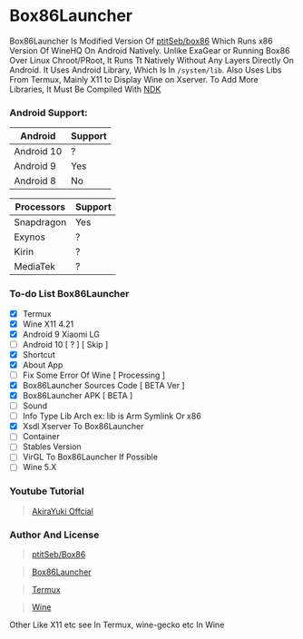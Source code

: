 # Box86Launcher
Box86Launcher Is Modified Version Of [ptitSeb/box86](https://github.com/ptitSeb/box86) Which Runs x86 Version Of WineHQ On Android Natively. Unlike ExaGear or Running Box86 Over Linux Chroot/PRoot, It Runs Tt Natively Without Any Layers Directly On Android. It Uses  Android Library, Which Is In `/system/lib`. Also Uses Libs From Termux, Mainly X11 to Display Wine on Xserver. To Add More Libraries, It Must Be Compiled With [NDK](https://developer.android.com/ndk/downloads)

### Android Support:

| Android  | Support |
| ------------- | ------------- |
|  Android 10 | ?  |
| Android 9 | Yes  |
| Android 8 | No   |

| Processors | Support |
| -------------- | --------- |
| Snapdragon | Yes |
| Exynos | ? |
| Kirin | ? |
| MediaTek | ? |
### To-do List Box86Launcher
- [x] Termux
- [x] Wine X11 4.21
- [x] Android 9 Xiaomi LG
- [ ] Android 10 [ ? ] [ Skip ]
- [x] Shortcut
- [x] About App
- [ ] Fix Some Error Of Wine [ Processing ]
- [x] Box86Launcher Sources Code [ BETA Ver ]
- [x] Box86Launcher APK [ BETA ]
- [ ] Sound
- [ ] Info Type Lib Arch ex: lib is Arm Symlink Or x86
- [x] Xsdl Xserver To Box86Launcher
- [ ] Container
- [ ] Stables Version
- [ ] VirGL To Box86Launcher If Possible
- [ ] Wine 5.X

### Youtube Tutorial
>[AkiraYuki Offcial](https://youtube.com/channel/UCS6lNcr6OwtB4RLNg38a06Q)

### Author And License
>[ptitSeb/Box86](https://github.com/ptitSeb/box86)

>[Box86Launcher](https://github.com/AllPlatform/Box86Launcher/blob/main/LICENSE)

>[Termux](https://github.com/termux/termux-app/blob/master/LICENSE.md)

>[Wine](https://wiki.winehq.org/Licensing)

Other Like X11 etc see In Termux, wine-gecko etc In Wine



